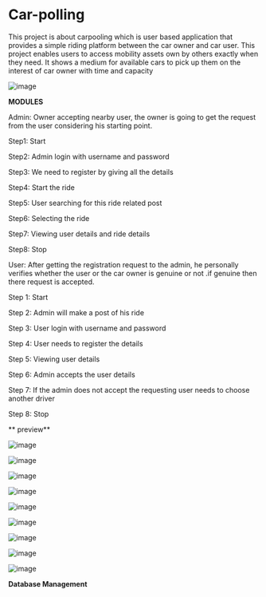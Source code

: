 # Car-polling

This project is about carpooling which is user based application that provides a simple riding platform between the car owner and car user. This project enables users to access mobility assets own by others exactly when they need. It shows a medium for available cars to pick up them on the interest of car owner with time and capacity

![image](https://github.com/user-attachments/assets/ba7588a1-6702-4418-8df5-417a8b1aaf17)

**MODULES**

Admin: Owner accepting nearby user, the owner is going to get the request from the user considering his starting point. 

 Step1: Start 

 Step2: Admin login with username and password 
 
 Step3: We need to register by giving all the details 
 
 Step4: Start the ride 
 
 Step5: User searching for this ride related post 
 
 Step6: Selecting the ride 
 
 Step7: Viewing user details and ride details 
 
 Step8: Stop 


User: After getting the registration request to the admin, he personally verifies whether the user or the car owner is genuine or not .if genuine then there request is accepted. 
 
 Step 1: Start 
 
 Step 2: Admin will make a post of his ride 
 
 Step 3: User login with username and password 
 
 Step 4: User needs to register the details 
 
 Step 5: Viewing user details 
 
 Step 6: Admin accepts the user details 
 
 Step 7: If the admin does not accept the requesting user needs to choose another                  driver 
 
 Step 8: Stop 

** preview**

![image](https://github.com/user-attachments/assets/19da1a5b-9acf-4292-8125-46fff20fdb12)

![image](https://github.com/user-attachments/assets/a9b1c8b7-fdf1-498d-bd7b-8add3aaee639)

![image](https://github.com/user-attachments/assets/9b04b946-1d2b-44c8-881e-f03c0478f168)

![image](https://github.com/user-attachments/assets/870f235b-3213-45af-a239-883cbe6efbc0)

![image](https://github.com/user-attachments/assets/37bc6d9f-178c-4412-a77f-32d0699f5faf)

![image](https://github.com/user-attachments/assets/4742b7dd-2717-421a-ba52-00f89d8a2b66)

![image](https://github.com/user-attachments/assets/517c9c87-c265-47a8-981d-94c21614e0c8)

![image](https://github.com/user-attachments/assets/b7380575-b3d1-4dd4-8206-7d86d9c88517)

![image](https://github.com/user-attachments/assets/5bfc40a9-36e9-4b16-a810-405254704b97)

**Database Management**
